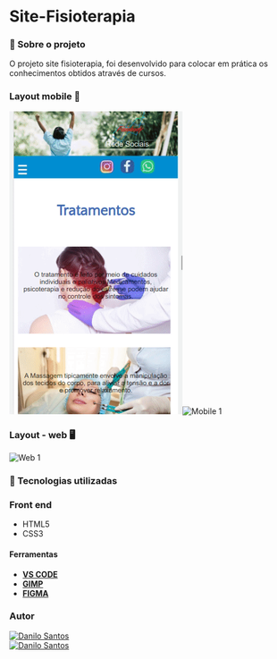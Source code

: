 # Site-Fisioterapia


###  :open_book:  Sobre o projeto

 O projeto site fisioterapia, foi desenvolvido para colocar em prática os conhecimentos obtidos através de cursos.


### Layout mobile :iphone:

![Mobile 1](https://github.com/daniloadscavalcante/assets/blob/master/fisio-mobile.gif)![Mobile 1](https://github.com/daniloadscavalcante/assets/blob/master/fisio-tablet.gif)


### Layout - web  :desktop_computer:

![Web 1](https://github.com/daniloadscavalcante/assets/blob/master/fisio-desk.gif)



### 🚀 Tecnologias utilizadas

### Front end
- HTML5
- CSS3

#### Ferramentas
- [**VS CODE**]()
- [**GIMP**]()
- [**FIGMA**]()
### Autor
<a href="https://daniloadscavalcante.netlify.app/">
  <img alt="Danilo Santos" src="https://img.shields.io/badge/Show-Portf%C3%B3lio-%238880FE" />
</a>
<br>
<a href="https://www.linkedin.com/in/daniloadscavalcante/">
  <img alt="Danilo Santos" src="https://img.shields.io/badge/-Danilo Santos-blue?style=flat&logo=Linkedin&logoColor=bluee" />
</a>

